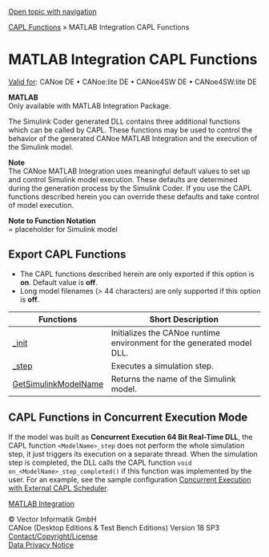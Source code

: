 [Open topic with navigation](../../../../CANoeDEFamily.htm#Topics/CAPLFunctions/MATLAB/CAPLfunctionsMATLABOverview.md)

[CAPL Functions](../CAPLfunctions.md) » MATLAB Integration CAPL Functions

# MATLAB Integration CAPL Functions

[Valid for](../../Shared/FeatureAvailability.md): CANoe DE • CANoe:lite DE • CANoe4SW DE • CANoe4SW:lite DE

**MATLAB**  
Only available with MATLAB Integration Package.

The Simulink Coder generated DLL contains three additional functions which can be called by CAPL. These functions may be used to control the behavior of the generated CANoe MATLAB Integration and the execution of the Simulink model.

**Note**  
The CANoe MATLAB Integration uses meaningful default values to set up and control Simulink model execution. These defaults are determined during the generation process by the Simulink Coder. If you use the CAPL functions described herein you can override these defaults and take control of model execution.

**Note to Function Notation**  
**<ModelName>** = placeholder for Simulink model

## Export CAPL Functions

- The CAPL functions described herein are only exported if this option is **on**. Default value is **off**.
- Long model filenames (> 44 characters) are only supported if this option is **off**.

| Functions | Short Description |
|-----------|-------------------|
| [<ModelName>_init](Functions/CAPLfunctionMODELinit.md) | Initializes the CANoe runtime environment for the generated model DLL. |
| [<ModelName>_step](Functions/CAPLfunctionMODELstep.md) | Executes a simulation step. |
| [GetSimulinkModelName](Functions/CAPLfunctionGetSimulinkModelName.md) | Returns the name of the Simulink model. |

## CAPL Functions in Concurrent Execution Mode

If the model was built as **Concurrent Execution 64 Bit Real-Time DLL**, the CAPL function `<ModelName>_step` does not perform the whole simulation step, it just triggers its execution on a separate thread. When the simulation step is completed, the DLL calls the CAPL function `void on_<ModelName>_step_completed()` if this function was implemented by the user. For an example, see the sample configuration [Concurrent Execution with External CAPL Scheduler](../../SampConf/Matlab/MATLABConcurrentExecutionCAPLScheduler.md).

[MATLAB Integration](../../CANoeCANalyzer/Interfaces/MATLAB/MATLAB.md)

© Vector Informatik GmbH  
CANoe (Desktop Editions & Test Bench Editions) Version 18 SP3  
[Contact/Copyright/License](../../Shared/ContactCopyrightLicense.md)  
[Data Privacy Notice](https://www.vector.com/int/en/company/get-info/privacy-policy/)